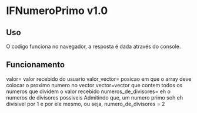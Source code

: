  # IFNumeroPrimo v1.0
 
 ## Uso
 
 O codigo funciona no navegador, a resposta é dada através do console.
 
 ## Funcionamento
  valor= valor recebido do usuario
  valor_vector= posicao em que o array deve colocar o proximo numero no vector
  vector=vector que contem todos os numeros que dividem o valor recebido
  numeros_de_divisores= eh o numeros de divisores possiveis
  Admitindo que, um numero primo soh eh divisivel por 1 e por ele mesmo, ou seja, numero_de_divisores = 2
           
